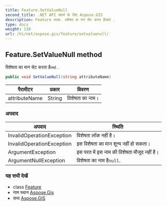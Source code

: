 ```yaml
---
title: Feature.SetValueNull
second_title: .NET API संदर्भ के लिए Aspose.GIS
description: Feature तरक. वशेषत क मन सेट करत हैव्यर्थ .
type: docs
weight: 110
url: /hi/net/aspose.gis/feature/setvaluenull/
---
```

## Feature.SetValueNull method

विशेषता का मान सेट करता है`व्यर्थ` .

```csharp
public void SetValueNull(string attributeName)
```

| पैरामीटर | प्रकार | विवरण |
| --- | --- | --- |
| attributeName | String | विशेषता का नाम। |

### अपवाद

| अपवाद | स्थिति |
| --- | --- |
| InvalidOperationException | विशेषता लॉक नहीं है। |
| InvalidOperationException | इस विशेषता का मान शून्य नहीं हो सकता। |
| ArgumentException | इस परत में इस नाम की विशेषता मौजूद नहीं है। |
| ArgumentNullException | विशेषता का नाम है`null`. |

### यह सभी देखें

* class [Feature](../)
* नाम स्थान [Aspose.Gis](../../feature/)
* सभा [Aspose.GIS](../../../)


